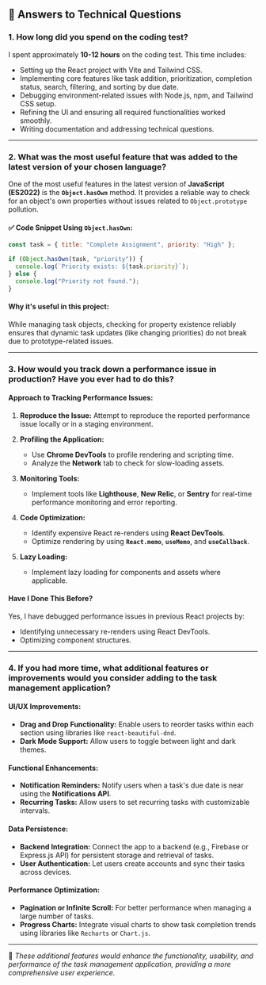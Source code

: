 ## 📜 Answers to Technical Questions

###  **1. How long did you spend on the coding test?**

I spent approximately **10-12 hours** on the coding test. This time includes:
- Setting up the React project with Vite and Tailwind CSS.
- Implementing core features like task addition, prioritization, completion status, search, filtering, and sorting by due date.
- Debugging environment-related issues with Node.js, npm, and Tailwind CSS setup.
- Refining the UI and ensuring all required functionalities worked smoothly.
- Writing documentation and addressing technical questions.

---

###  **2. What was the most useful feature that was added to the latest version of your chosen language?**

One of the most useful features in the latest version of **JavaScript (ES2022)** is the **`Object.hasOwn`** method. It provides a reliable way to check for an object's own properties without issues related to `Object.prototype` pollution.

#### ✅ **Code Snippet Using `Object.hasOwn`:**
```javascript
const task = { title: "Complete Assignment", priority: "High" };

if (Object.hasOwn(task, "priority")) {
  console.log(`Priority exists: ${task.priority}`);
} else {
  console.log("Priority not found.");
}
```

####  **Why it's useful in this project:**
While managing task objects, checking for property existence reliably ensures that dynamic task updates (like changing priorities) do not break due to prototype-related issues.

---

###  **3. How would you track down a performance issue in production? Have you ever had to do this?**

####  **Approach to Tracking Performance Issues:**
1. **Reproduce the Issue:** Attempt to reproduce the reported performance issue locally or in a staging environment.

2. **Profiling the Application:**
   - Use **Chrome DevTools** to profile rendering and scripting time.
   - Analyze the **Network** tab to check for slow-loading assets.

3. **Monitoring Tools:**
   - Implement tools like **Lighthouse**, **New Relic**, or **Sentry** for real-time performance monitoring and error reporting.

4. **Code Optimization:**
   - Identify expensive React re-renders using **React DevTools**.
   - Optimize rendering by using **`React.memo`**, **`useMemo`**, and **`useCallback`**.

5. **Lazy Loading:**
   - Implement lazy loading for components and assets where applicable.

####  **Have I Done This Before?**
Yes, I have debugged performance issues in previous React projects by:
- Identifying unnecessary re-renders using React DevTools.
- Optimizing component structures.

---

###  **4. If you had more time, what additional features or improvements would you consider adding to the task management application?**

####  **UI/UX Improvements:**
- **Drag and Drop Functionality:** Enable users to reorder tasks within each section using libraries like `react-beautiful-dnd`.
- **Dark Mode Support:** Allow users to toggle between light and dark themes.

####  **Functional Enhancements:**
- **Notification Reminders:** Notify users when a task's due date is near using the **Notifications API**.
- **Recurring Tasks:** Allow users to set recurring tasks with customizable intervals.

####  **Data Persistence:**
- **Backend Integration:** Connect the app to a backend (e.g., Firebase or Express.js API) for persistent storage and retrieval of tasks.
- **User Authentication:** Let users create accounts and sync their tasks across devices.

####  **Performance Optimization:**
- **Pagination or Infinite Scroll:** For better performance when managing a large number of tasks.
- **Progress Charts:** Integrate visual charts to show task completion trends using libraries like `Recharts` or `Chart.js`.

---

💬 *These additional features would enhance the functionality, usability, and performance of the task management application, providing a more comprehensive user experience.* 


